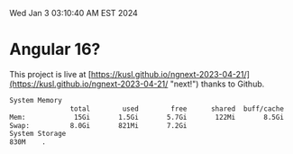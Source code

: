 Wed Jan  3 03:10:40 AM EST 2024

# Angular 16?


This project is live at [https://kusl.github.io/ngnext-2023-04-21/](https://kusl.github.io/ngnext-2023-04-21/ "next!") thanks to Github.

```bash
System Memory
               total        used        free      shared  buff/cache   available
Mem:            15Gi       1.5Gi       5.7Gi       122Mi       8.5Gi        13Gi
Swap:          8.0Gi       821Mi       7.2Gi
System Storage
830M	.
```
